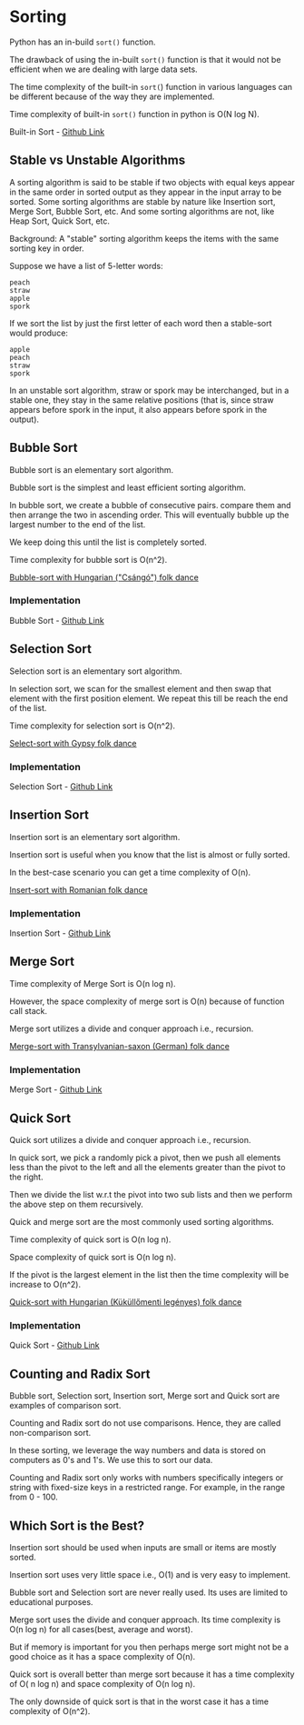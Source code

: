 # Sorting

Python has an in-build `sort()` function.

The drawback of using the in-built `sort()` function is that it would not be efficient when we are dealing with large data sets.

The time complexity of the built-in `sort(`) function in various languages can be different because of the way they are implemented.

Time complexity of built-in `sort()` function in python is O(N log N).

Built-in Sort - [Github Link](https://github.com/grandeurkoe/data-structures-and-algorithms/tree/4f0a0409009e63683acc86bdb94471532b085e7e/algorithms/sorting/builtin-sort)

## Stable vs Unstable Algorithms

A sorting algorithm is said to be stable if two objects with equal keys appear in the same order in sorted output as they appear in the input array to be sorted. Some sorting algorithms are stable by nature like Insertion sort, Merge Sort, Bubble Sort, etc. And some sorting algorithms are not, like Heap Sort, Quick Sort, etc.

Background: A "stable" sorting algorithm keeps the items with the same sorting key in order. 

Suppose we have a list of 5-letter words:

```
peach  
straw  
apple  
spork
```

If we sort the list by just the first letter of each word then a stable-sort would produce:

```
apple  
peach  
straw  
spork
```

In an unstable sort algorithm, straw or spork may be interchanged, but in a stable one, they stay in the same relative positions (that is, since straw appears before spork in the input, it also appears before spork in the output).

## Bubble Sort

Bubble sort is an elementary sort algorithm.

Bubble sort is the simplest and least efficient sorting algorithm.

In bubble sort, we create a bubble of consecutive pairs. compare them and then arrange the two in ascending order. This will eventually bubble up the largest number to the end of the list.

We keep doing this until the list is completely sorted.


Time complexity for bubble sort is O(n^2).

[Bubble-sort with Hungarian ("Csángó") folk dance](https://www.youtube.com/watch?v=lyZQPjUT5B4)

### Implementation

Bubble Sort - [Github Link](https://github.com/grandeurkoe/data-structures-and-algorithms/tree/4f0a0409009e63683acc86bdb94471532b085e7e/algorithms/sorting/bubble-sort)

## Selection Sort

Selection sort is an elementary sort algorithm.

In selection sort, we scan for the smallest element and then swap that element with the first position element. We repeat this till be reach the end of the list.

Time complexity for selection sort is O(n^2).

[Select-sort with Gypsy folk dance](https://www.youtube.com/watch?v=Ns4TPTC8whw)

### Implementation

Selection Sort - [Github Link](https://github.com/grandeurkoe/data-structures-and-algorithms/tree/4f0a0409009e63683acc86bdb94471532b085e7e/algorithms/sorting/selection-sort)

## Insertion Sort

Insertion sort is an elementary sort algorithm.

Insertion sort is useful when you know that the list is almost or fully sorted.

In the best-case scenario you can get a time complexity of O(n).

[Insert-sort with Romanian folk dance](https://www.youtube.com/watch?v=ROalU379l3U)

### Implementation

Insertion Sort - [Github Link](https://github.com/grandeurkoe/data-structures-and-algorithms/tree/4f0a0409009e63683acc86bdb94471532b085e7e/algorithms/sorting/insertion-sort)

## Merge Sort

Time complexity of Merge Sort is O(n log n).

However, the space complexity of merge sort is O(n) because of function call stack.

Merge sort utilizes a divide and conquer approach i.e., recursion.

[Merge-sort with Transylvanian-saxon (German) folk dance](https://www.youtube.com/watch?v=XaqR3G_NVoo)

### Implementation

Merge Sort - [Github Link](https://github.com/grandeurkoe/data-structures-and-algorithms/tree/4f0a0409009e63683acc86bdb94471532b085e7e/algorithms/sorting/merge-sort)

## Quick Sort

Quick sort utilizes a divide and conquer approach i.e., recursion.

In quick sort, we pick a randomly pick a pivot, then we push all elements less than the pivot to the left and all the elements greater than the pivot to the right.

Then we divide the list w.r.t the pivot into two sub lists and then we perform the above step on them recursively.

Quick and merge sort are the most commonly used sorting algorithms.

Time complexity of quick sort is O(n log n).

Space complexity of quick sort is O(n log n).

If the pivot is the largest element in the list then the time complexity will be increase to O(n^2).

[Quick-sort with Hungarian (Küküllőmenti legényes) folk dance](https://www.youtube.com/watch?v=ywWBy6J5gz8)

### Implementation

Quick Sort - [Github Link](https://github.com/grandeurkoe/data-structures-and-algorithms/tree/4f0a0409009e63683acc86bdb94471532b085e7e/algorithms/sorting/quick-sort)

## Counting and Radix Sort

Bubble sort, Selection sort, Insertion sort, Merge sort and Quick sort are examples of comparison sort.

Counting and Radix sort do not use comparisons. Hence, they are called non-comparison sort.

In these sorting, we leverage the way numbers and data is stored on computers as 0's and 1's. We use this to sort our data.

Counting and Radix sort only works with numbers specifically integers or string with fixed-size keys in a restricted range. For example, in the range from 0 - 100.

## Which Sort is the Best?

Insertion sort should be used when inputs are small or items are mostly sorted.

Insertion sort uses very little space i.e., O(1) and is very easy to implement.

Bubble sort and Selection sort are never really used. Its uses are limited to educational purposes.

Merge sort uses the divide and conquer approach. Its time complexity is O(n log n) for all cases(best, average and worst).

But if memory is important for you then perhaps merge sort might not be a good choice as it has a space complexity of O(n).

Quick sort is overall better than merge sort because it has a time complexity of O( n log n) and space complexity of O(n log n).

The only downside of quick sort is that in the worst case it has a time complexity of O(n^2).